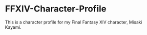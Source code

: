 # FFXIV-Character-Profile
This is a character profile for my Final Fantasy XIV character, Misaki Kayami.
